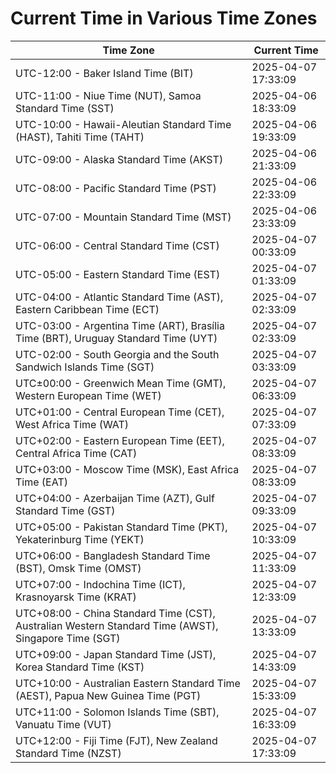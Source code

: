 # Current Time in Various Time Zones

| Time Zone | Current Time |
|-----------|--------------|
| UTC-12:00 - Baker Island Time (BIT) | 2025-04-07 17:33:09 |
| UTC-11:00 - Niue Time (NUT), Samoa Standard Time (SST) | 2025-04-06 18:33:09 |
| UTC-10:00 - Hawaii-Aleutian Standard Time (HAST), Tahiti Time (TAHT) | 2025-04-06 19:33:09 |
| UTC-09:00 - Alaska Standard Time (AKST) | 2025-04-06 21:33:09 |
| UTC-08:00 - Pacific Standard Time (PST) | 2025-04-06 22:33:09 |
| UTC-07:00 - Mountain Standard Time (MST) | 2025-04-06 23:33:09 |
| UTC-06:00 - Central Standard Time (CST) | 2025-04-07 00:33:09 |
| UTC-05:00 - Eastern Standard Time (EST) | 2025-04-07 01:33:09 |
| UTC-04:00 - Atlantic Standard Time (AST), Eastern Caribbean Time (ECT) | 2025-04-07 02:33:09 |
| UTC-03:00 - Argentina Time (ART), Brasília Time (BRT), Uruguay Standard Time (UYT) | 2025-04-07 02:33:09 |
| UTC-02:00 - South Georgia and the South Sandwich Islands Time (SGT) | 2025-04-07 03:33:09 |
| UTC±00:00 - Greenwich Mean Time (GMT), Western European Time (WET) | 2025-04-07 06:33:09 |
| UTC+01:00 - Central European Time (CET), West Africa Time (WAT) | 2025-04-07 07:33:09 |
| UTC+02:00 - Eastern European Time (EET), Central Africa Time (CAT) | 2025-04-07 08:33:09 |
| UTC+03:00 - Moscow Time (MSK), East Africa Time (EAT) | 2025-04-07 08:33:09 |
| UTC+04:00 - Azerbaijan Time (AZT), Gulf Standard Time (GST) | 2025-04-07 09:33:09 |
| UTC+05:00 - Pakistan Standard Time (PKT), Yekaterinburg Time (YEKT) | 2025-04-07 10:33:09 |
| UTC+06:00 - Bangladesh Standard Time (BST), Omsk Time (OMST) | 2025-04-07 11:33:09 |
| UTC+07:00 - Indochina Time (ICT), Krasnoyarsk Time (KRAT) | 2025-04-07 12:33:09 |
| UTC+08:00 - China Standard Time (CST), Australian Western Standard Time (AWST), Singapore Time (SGT) | 2025-04-07 13:33:09 |
| UTC+09:00 - Japan Standard Time (JST), Korea Standard Time (KST) | 2025-04-07 14:33:09 |
| UTC+10:00 - Australian Eastern Standard Time (AEST), Papua New Guinea Time (PGT) | 2025-04-07 15:33:09 |
| UTC+11:00 - Solomon Islands Time (SBT), Vanuatu Time (VUT) | 2025-04-07 16:33:09 |
| UTC+12:00 - Fiji Time (FJT), New Zealand Standard Time (NZST) | 2025-04-07 17:33:09 |
